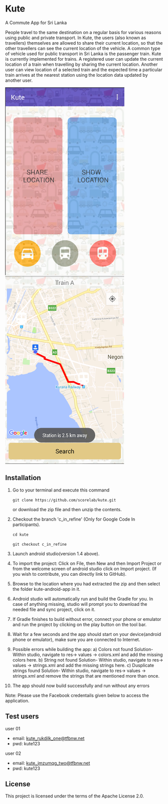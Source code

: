# Kute
A Commute App for Sri Lanka

People travel to the same destination on a regular basis for various reasons using public and private transport. In Kute, the users (also known as travellers) themselves are allowed to share their current location, so that the other travellers can see the current location of the vehicle. A common type of vehicle used for public transport in Sri Lanka is the passenger train. Kute is currently implemented for trains. A registered user can update the current location of a train when travelling by sharing the current location. Another user can view location of a selected train and the expected time a particular train arrives at the nearest station using the location data updated by another user. 


![alt tag](https://github.com/Dilu9218/kute/blob/master/shareShow.png)
![alt tag](https://github.com/Dilu9218/kute/blob/master/search.png)



## Installation

1. Go to your terminal and execute this command

     `git clone https://github.com/scorelab/kute.git`
     
     or download the zip file and then unzip the contents.

2. Checkout the branch 'c_in_refine' (Only for Google Code In participants).

    `cd kute`
    
    `git checkout c_in_refine`

3. Launch android studio(version 1.4 above).

4. To import the project: Click on File, then New and then Import Project or from the welcome screen of android studio click on Import project. (If you wish to contribute, you can directly link to GitHub).

5. Browse to the location where you had extracted the zip and then select the folder kute-android-app in it.

6. Android studio will automatically run and build the Gradle for you. In case of anything missing, studio will prompt you to download the needed file and sync project, click on it.

7. If Gradle finishes to build without error, connect your phone or emulator and run the project by clicking on the play button on the tool bar.

8. Wait for a few seconds and the app should start on your device(android phone or emulator), make sure you are connected to Internet.

9. Possible errors while building the app:
   a) Colors not found
   Solution- Within studio, navigate to res-> values -> colors.xml and add the missing colors here.
   b) String not found
   Solution- Within studio, navigate to res-> values -> strings.xml and add the missing strings here.
   c) Dusplicate strings found
   Solution- Within studio, navigate to res-> values -> strings.xml and remove the strings that are mentioned more than once.
  
10. The app should now build successfully and run without any errors

Note: Please use the Facebook credentails given below to access the application.

## Test users

 user 01
 - email: kute_rukdjlk_one@tfbnw.net
 - pwd: kute123

 user 02
 - email: kute_jmzumqg_two@tfbnw.net
 - pwd: kute123

## License

This project is licensed under the terms of the Apache License 2.0.
 

